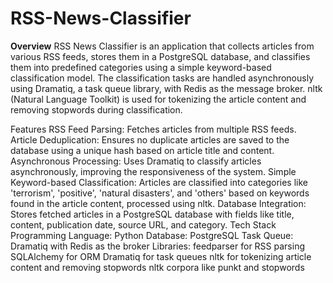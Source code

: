# RSS-News-Classifier

**Overview**
RSS News Classifier is an application that collects articles from various RSS feeds, stores them in a PostgreSQL database, and classifies them into predefined categories using a simple keyword-based classification model. The classification tasks are handled asynchronously using Dramatiq, a task queue library, with Redis as the message broker. nltk (Natural Language Toolkit) is used for tokenizing the article content and removing stopwords during classification.

Features
RSS Feed Parsing: Fetches articles from multiple RSS feeds.
Article Deduplication: Ensures no duplicate articles are saved to the database using a unique hash based on article title and content.
Asynchronous Processing: Uses Dramatiq to classify articles asynchronously, improving the responsiveness of the system.
Simple Keyword-based Classification: Articles are classified into categories like 'terrorism', 'positive', 'natural disasters', and 'others' based on keywords found in the article content, processed using nltk.
Database Integration: Stores fetched articles in a PostgreSQL database with fields like title, content, publication date, source URL, and category.
Tech Stack
Programming Language: Python
Database: PostgreSQL
Task Queue: Dramatiq with Redis as the broker
Libraries:
feedparser for RSS parsing
SQLAlchemy for ORM
Dramatiq for task queues
nltk for tokenizing article content and removing stopwords
nltk corpora like punkt and stopwords
